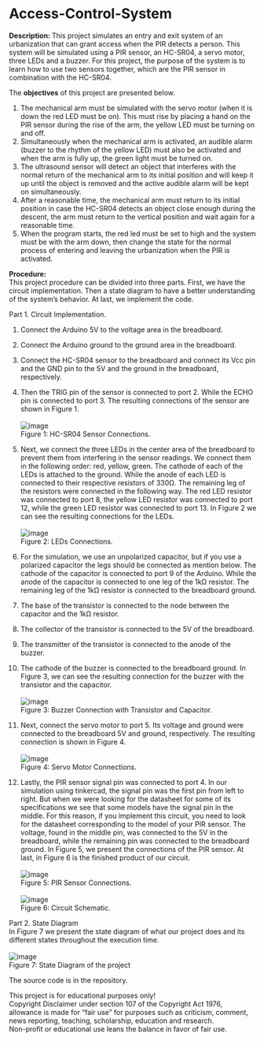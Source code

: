# Access-Control-System
<b>Description: </b>
This project simulates an entry and exit system of an urbanization that can grant access when the PIR detects a person.
This system will be simulated using a PIR sensor, an HC-SR04, a servo motor, three LEDs and a buzzer. 
For this project, the purpose of the system is to learn how to use two sensors together, which are the PIR sensor in combination with the HC-SR04. 

The <b>objectives</b> of this project are presented below.
1. The mechanical arm must be simulated with the servo motor (when it is down the red LED must be on). This must rise by placing a hand on the PIR sensor during the rise of the arm, the yellow LED must be turning on and off.
2. Simultaneously when the mechanical arm is activated, an audible alarm (buzzer to the rhythm of the yellow LED) must also be activated and when the arm is fully up, the green light must be turned on.
3. The ultrasound sensor will detect an object that interferes with the normal return of the mechanical arm to its initial position and will keep it up until the object is removed and the active audible alarm will be kept on simultaneously.
4. After a reasonable time, the mechanical arm must return to its initial position in case the HC-SR04 detects an object close enough during the descent, the arm must return to the vertical position and wait again for a reasonable time.
5. When the program starts, the red led must be set to high and the system must be with the arm down, then change the state for the normal process of entering and leaving the urbanization when the PIR is activated.

<b>Procedure:</b><br>
This project procedure can be divided into three parts. First, we have the circuit implementation. Then a state diagram to have a better understanding of the system’s behavior.  At last, we implement the code.

Part 1. Circuit Implementation.<br>
1)	Connect the Arduino 5V to the voltage area in the breadboard.
2)	Connect the Arduino ground to the ground area in the breadboard.
3)	Connect the HC-SR04 sensor to the breadboard and connect its Vcc pin and the GND pin to the 5V and the ground in the breadboard, respectively. 
4)	Then the TRIG pin of the sensor is connected to port 2. While the ECHO pin is connected to port 3. The resulting connections of the sensor are shown in Figure 1.
<br><br>![image](https://user-images.githubusercontent.com/84880545/124490906-a5ac0a80-dd80-11eb-8695-3f8495d268d3.png)<br>
Figure 1: HC-SR04 Sensor Connections.<br>

5)	Next, we connect the three LEDs in the center area of the breadboard to prevent them from interfering in the sensor readings. We connect them in the following order: red, yellow, green. The cathode of each of the LEDs is attached to the ground. While the anode of each LED is connected to their respective resistors of 330Ω. The remaining leg of the resistors were connected in the following way. The red LED resistor was connected to port 8, the yellow LED resistor was connected to port 12, while the green LED resistor was connected to port 13. In Figure 2 we can see the resulting connections for the LEDs. 
<br><br>![image](https://user-images.githubusercontent.com/84880545/124491376-3387f580-dd81-11eb-98c5-964491d80e93.png)<br>
Figure 2: LEDs Connections. <br>

6)	For the simulation, we use an unpolarized capacitor, but if you use a polarized capacitor the legs should be connected as mention below. The cathode of the capacitor is connected to port 9 of the Arduino. While the anode of the capacitor is connected to one leg of the 1kΩ resistor. The remaining leg of the 1kΩ resistor is connected to the breadboard ground.<br>
7)	The base of the transistor is connected to the node between the capacitor and the 1kΩ resistor.<br>
8)	The collector of the transistor is connected to the 5V of the breadboard.<br>
9)	The transmitter of the transistor is connected to the anode of the buzzer.<br>
10)	The cathode of the buzzer is connected to the breadboard ground. In Figure 3, we can see the resulting connection for the buzzer with the transistor and the capacitor. 
<br><br> ![image](https://user-images.githubusercontent.com/84880545/124491925-cfb1fc80-dd81-11eb-83d3-379aff83a4a8.png)<br>
Figure 3: Buzzer Connection with Transistor and Capacitor. <br>

11)	Next, connect the servo motor to port 5. Its voltage and ground were connected to the breadboard 5V and ground, respectively. The resulting connection is shown in Figure 4.
<br><br>![image](https://user-images.githubusercontent.com/84880545/124492886-063c4700-dd83-11eb-803a-1c84d7452e36.png)<br>
Figure 4: Servo Motor Connections. <br>

12)	Lastly, the PIR sensor signal pin was connected to port 4. In our simulation using tinkercad, the signal pin was the first pin from left to right. But when we were looking for the datasheet for some of its specifications we see that some models have the signal pin in the middle. For this reason, if you implement this circuit, you need to look for the datasheet corresponding to the model of your PIR sensor. The voltage, found in the middle pin, was connected to the 5V in the breadboard, while the remaining pin was connected to the breadboard ground. In Figure 5, we present the connections of the PIR sensor. At last, in Figure 6 is the finished product of our circuit.
<br><br>![image](https://user-images.githubusercontent.com/84880545/124493181-54514a80-dd83-11eb-9c8b-314584e55f10.png)<br>
Figure 5: PIR Sensor Connections. <br>
<br>![image](https://user-images.githubusercontent.com/84880545/124493454-a6926b80-dd83-11eb-8f59-886b68c9702f.png)<br>
Figure 6: Circuit Schematic. 

Part 2. State Diagram<br>
In Figure 7 we present the state diagram of what our project does and its different states throughout the execution time.
<br><br> ![image](https://user-images.githubusercontent.com/84880545/124493615-d93c6400-dd83-11eb-850f-f9e3008e9fb3.png)<br>
Figure 7: State Diagram of the project

The source code is in the repository.


This project is for educational purposes only!<br>
Copyright Disclaimer under section 107 of the Copyright Act 1976, allowance is made for “fair use” for purposes such as criticism, comment, news reporting, teaching, scholarship, education and research.<br>
Non-profit or educational use leans the balance in favor of fair use.  
